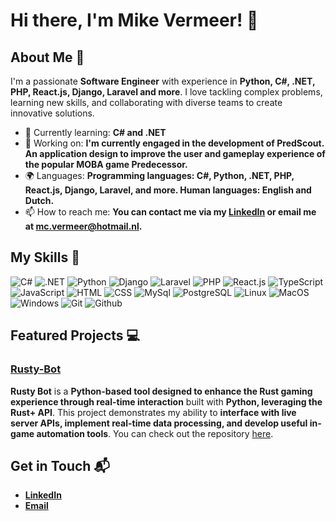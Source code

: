 # Hi there, I'm Mike Vermeer! 👋
## About Me 🚀

I'm a passionate **Software Engineer** with experience in **Python, C#, .NET, PHP, React.js, Django, Laravel and more**. I love tackling complex problems, learning new skills, and collaborating with diverse teams to create innovative solutions.

- 🌱 Currently learning: **C# and .NET**
- 🔭 Working on: **I'm currently engaged in the development of PredScout. An application design to improve the user and gameplay experience of the popular MOBA game Predecessor.**
- 🌍 Languages: **Programming languages: C#, Python, .NET, PHP, React.js, Django, Laravel, and more. Human languages: English and Dutch.**
- 📫 How to reach me: **You can contact me via my [LinkedIn](https://www.linkedin.com/in/mikecvermeer) or email me at mc.vermeer@hotmail.nl.**

## My Skills 🧠

![C#](https://img.shields.io/badge/C%23-239120?style=for-the-badge&logo=csharp&logoColor=white)
![.NET](https://img.shields.io/badge/.NET-512BD4?style=for-the-badge&logo=dotnet&logoColor=white)
![Python](https://img.shields.io/badge/Python-FFD43B?style=for-the-badge&logo=python&logoColor=blue)
![Django](https://img.shields.io/badge/Django-092E20?style=for-the-badge&logo=django&logoColor=green)
![Laravel](https://img.shields.io/badge/Laravel-FF2D20?style=for-the-badge&logo=laravel&logoColor=white)
![PHP](https://img.shields.io/badge/PHP-777BB4?style=for-the-badge&logo=php&logoColor=white)
![React.js](https://img.shields.io/badge/React-20232A?style=for-the-badge&logo=react&logoColor=61DAFB)
![TypeScript](https://img.shields.io/badge/TypeScript-007ACC?style=for-the-badge&logo=typescript&logoColor=white)
![JavaScript](https://img.shields.io/badge/JavaScript-323330?style=for-the-badge&logo=javascript&logoColor=F7DF1E)
![HTML](https://img.shields.io/badge/HTML5-E34F26?style=for-the-badge&logo=html5&logoColor=white)
![CSS](https://img.shields.io/badge/CSS3-1572B6?style=for-the-badge&logo=css3&logoColor=white)
![MySql](	https://img.shields.io/badge/MySQL-005C84?style=for-the-badge&logo=mysql&logoColor=white)
![PostgreSQL](https://img.shields.io/badge/PostgreSQL-316192?style=for-the-badge&logo=postgresql&logoColor=white)
![Linux](https://img.shields.io/badge/Linux-FCC624?style=for-the-badge&logo=linux&logoColor=black)
![MacOS](https://img.shields.io/badge/mac%20os-000000?style=for-the-badge&logo=apple&logoColor=white)
![Windows](https://img.shields.io/badge/Windows-0078D6?style=for-the-badge&logo=windows&logoColor=white)
![Git](https://img.shields.io/badge/GIT-E44C30?style=for-the-badge&logo=git&logoColor=white)
![Github](https://img.shields.io/badge/GitHub-100000?style=for-the-badge&logo=github&logoColor=white)

## Featured Projects 💻

### [Rusty-Bot](https://github.com/MikeCVermeer/Rusty-Bot)

**Rusty Bot** is a **Python-based tool designed to enhance the Rust gaming experience through real-time interaction** built with **Python, leveraging the Rust+ API**. This project demonstrates my ability to **interface with live server APIs, implement real-time data processing, and develop useful in-game automation tools**. You can check out the repository [here](https://github.com/MikeCVermeer/Rusty-Bot).

<!--
### [Project 2 Title](project_2_link)

**[Project 2 Title]** is a **[brief project description]** built with **[technologies used]**. This project showcases my skills in **[skills demonstrated by the project]**. You can check out the repository [here](project_2_repository_link).
-->

## Get in Touch 📬

- **[LinkedIn](https://www.linkedin.com/in/mikecvermeer)**
- **[Email](mc.vermeer@hotmail.nl)**

<!--
**MikeCVermeer/MikeCVermeer** is a ✨ _special_ ✨ repository because its `README.md` (this file) appears on your GitHub profile.

Here are some ideas to get you started:

- 🔭 I’m currently working on ...
- 🌱 I’m currently learning ...
- 👯 I’m looking to collaborate on ...
- 🤔 I’m looking for help with ...
- 💬 Ask me about ...
- 📫 How to reach me: ...
- 😄 Pronouns: ...
- ⚡ Fun fact: ...
-->

